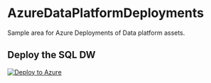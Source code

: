 # AzureDataPlatformDeployments

Sample area for Azure Deployments of Data platform assets.




## Deploy the SQL DW

[![Deploy to Azure](https://aka.ms/deploytoazurebutton)](https://portal.azure.com/#create/Microsoft.Template/uri/https%3A%2F%2Fraw.githubusercontent.com%2FVallentyne%2FAzureDataPlatformDeployments%2Fmaster%2FSQLDW-arm.json)



